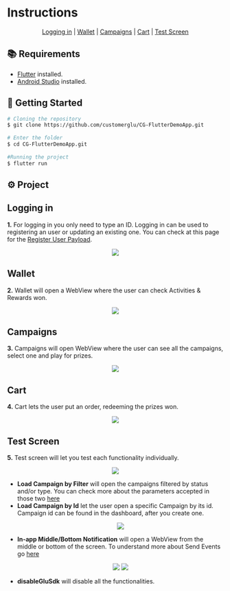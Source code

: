 # **Instructions**

<p align="center">
  <a href="#logging-in">Logging in</a> |
  <a href="#wallet">Wallet</a> |
  <a href="#campaigns">Campaigns</a> |
  <a href="#cart">Cart</a> |
  <a href="#test-screen">Test Screen</a>
</p>

## 📚 Requirements
  - [Flutter](https://docs.flutter.dev/get-started/install?gclid=Cj0KCQjw0JiXBhCFARIsAOSAKqD9HVw8wext7mQpoK_KgBBwFcs9_uRCCE9y0KtH9vDBSmGpqnKfeAsaAowREALw_wcB&gclsrc=aw.ds) installed.
  - [Android Studio](https://developer.android.com/studio/install) installed.



## 🚀 Getting Started



```bash
# Cloning the repository
$ git clone https://github.com/customerglu/CG-FlutterDemoApp.git
  
# Enter the folder
$ cd CG-FlutterDemoApp.git
  
#Running the project
$ flutter run 
```



## ⚙️ Project

## Logging in

**1.** For logging in you only need to type an ID. Logging in can be used to registering an user or updating an existing one. You can check at this page for the [Register User Payload](https://docs.customerglu.com/integration-doc#register-a-device).

<p align="center" width="100%">
  <img src="https://media.discordapp.net/attachments/1003367861609308263/1003367899353845801/login.gif?width=296&height=634"/>
</p>

## Wallet

**2.** Wallet will open a WebView where the user can check Activities & Rewards won.

<p align="center" width="100%">
  <img src="https://media.discordapp.net/attachments/1003367861609308263/1003370055779766272/wallet.gif?width=296&height=634"/>
</p>

## Campaigns

**3.** Campaigns will open WebView where the user can see all the campaigns, select one and play for prizes.

<p align="center" width="100%">
  <img src="https://media.discordapp.net/attachments/1003367861609308263/1003372273325047830/campaigns.gif?width=296&height=634"/>
</p>

## Cart

**4.** Cart lets the user put an order, redeeming the prizes won.

<p align="center" width="100%">
  <img src="https://media.discordapp.net/attachments/1003367861609308263/1003373958411853865/cart.gif?width=296&height=634"/>
</p>

## Test Screen

**5.** Test screen will let you test each functionality individually.

<p align="center" width="100%">
  <img src="https://media.discordapp.net/attachments/1003367861609308263/1003374787080495265/test_screen.gif?width=296&height=634"/>
</p>

  - **Load Campaign by Filter** will open the campaigns filtered by status and/or type. You can check more about the parameters accepted in those two [here](https://docs.customerglu.com/integration-doc#load-campaigns)
  - **Load Campaign by Id** let the user open a specific Campaign by its id. Campaign id can be found in the dashboard, after you create one.
    <p align="center" width="100%">
      <img src="https://2115685913-files.gitbook.io/~/files/v0/b/gitbook-x-prod.appspot.com/o/spaces%2F-M0ahLW2WavtwcwNbSR9%2Fuploads%2FwsthlE303wIocU4lN6jo%2Fimage.png?alt=media&token=7b0645b2-12cd-4cc7-910a-ce38ad778a3d"/>
    </p>
  - **In-app Middle/Bottom Notification** will open a WebView from the middle or bottom of the screen. To understand more about Send Events go [here](https://docs.customerglu.com/advanced-topics/send-user-events)
    <p align="center" width="100%">
        <img src="https://media.discordapp.net/attachments/1003367861609308263/1003378452080115792/bottom_notification.gif?width=296&height=634"/>
        <img src="https://media.discordapp.net/attachments/1003367861609308263/1003378467129262161/mid_notification.gif?width=296&height=634"/>
    </p>
   - **disableGluSdk** will disable all the functionalities.

